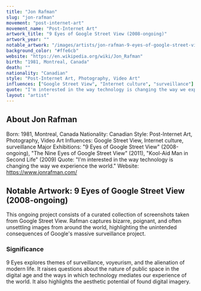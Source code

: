 ```yaml
---
title: "Jon Rafman"
slug: "jon-rafman"
movement: "post-internet-art"
movement_name: "Post-Internet Art"
artwork_title: "9 Eyes of Google Street View (2008-ongoing)"
artwork_year: ""
notable_artwork: "/images/artists/jon-rafman-9-eyes-of-google-street-view.png"
background_color: "#ffe6cb"
website: "https://en.wikipedia.org/wiki/Jon_Rafman"
birth: "1981, Montreal, Canada"
death: ""
nationality: "Canadian"
style: "Post-Internet Art, Photography, Video Art"
influences: ["Google Street View", "Internet culture", "surveillance"]
quote: "I'm interested in the way technology is changing the way we experience the world."
layout: "artist"
---
```


## About Jon Rafman

Born: 1981, Montreal, Canada Nationality: Canadian Style: Post-Internet Art, Photography, Video Art Influences: Google Street View, Internet culture, surveillance Major Exhibitions: "9 Eyes of Google Street View" (2008-ongoing), "The Nine Eyes of Google Street View" (2011), "Kool-Aid Man in Second Life" (2009) Quote: "I'm interested in the way technology is changing the way we experience the world." Website: https://www.jonrafman.com/

## Notable Artwork: 9 Eyes of Google Street View (2008-ongoing)

This ongoing project consists of a curated collection of screenshots taken from Google Street View. Rafman captures bizarre, poignant, and often unsettling images from around the world, highlighting the unintended consequences of Google's massive surveillance project.

### Significance

9 Eyes explores themes of surveillance, voyeurism, and the alienation of modern life. It raises questions about the nature of public space in the digital age and the ways in which technology mediates our experience of the world. It also highlights the aesthetic potential of found digital imagery.
